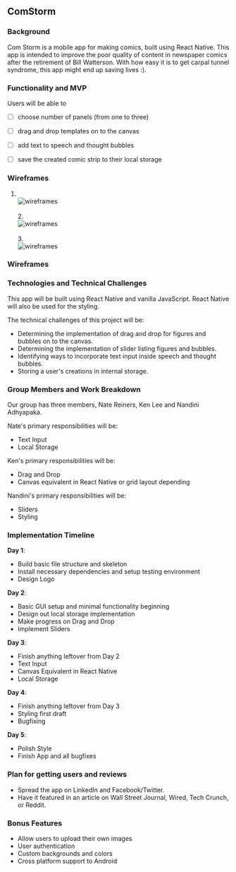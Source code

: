 ## ComStorm

### Background

Com Storm is a mobile app for making comics, built using React Native. This app is intended to improve the poor quality of content in newspaper comics after the retirement of Bill Watterson. With how easy it is to get carpal tunnel syndrome, this app might end up saving lives :). 

### Functionality and MVP

Users will be able to

- [ ] choose number of panels (from one to three)
- [ ] drag and drop templates on to the canvas
- [ ] add text to speech and thought bubbles
- [ ] save the created comic strip to their local storage


### Wireframes

1. <br />![wireframes](docs/wireframes/splash_page.png) <br />
<br /> 2. <br /> ![wireframes](docs/wireframes/form1.png) <br />
<br />3. <br /> ![wireframes](docs/wireframes/form2.png)
### Wireframes

### Technologies and Technical Challenges

This app will be built using React Native and vanilla JavaScript. React Native will also be used for the styling.

The technical challenges of this project will be:

- Determining the implementation of drag and drop for figures and bubbles on to the canvas.
- Determining the implementation of slider listing figures and bubbles.
- Identifying ways to incorporate text input inside speech and thought bubbles.
- Storing a user's creations in internal storage. 

### Group Members and Work Breakdown

Our group has three members, Nate Reiners, Ken Lee and Nandini Adhyapaka.

Nate's primary responsibilities will be:

- Text Input
- Local Storage

Ken's primary responsibilities will be:

- Drag and Drop 
- Canvas equivalent in React Native or grid layout depending 

Nandini's primary responsibilities will be:

- Sliders
- Styling 

### Implementation Timeline

**Day 1**:

- Build basic file structure and skeleton
- Install necessary dependencies and setup testing environment
- Design Logo 

**Day 2**:

- Basic GUI setup and minimal functionality beginning 
- Design out local storage implementation
- Make progress on Drag and Drop 
- Implement Sliders

**Day 3**:

- Finish anything leftover from Day 2 
- Text Input 
- Canvas Equivalent in React Native
- Local Storage 

**Day 4**:

- Finish anything leftover from Day 3
- Styling first draft 
- Bugfixing

**Day 5**:

- Polish Style
- Finish App and all bugfixes 

### Plan for getting users and reviews

- Spread the app on LinkedIn and Facebook/Twitter.
- Have it featured in an article on Wall Street Journal, Wired, Tech Crunch, or Reddit.

### Bonus Features

- Allow users to upload their own images
- User authentication
- Custom backgrounds and colors 
- Cross platform support to Android
